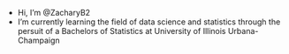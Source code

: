 - Hi, I’m @ZacharyB2
- I’m currently learning the field of data science and statistics through the persuit of a Bachelors of Statistics at University of Illinois Urbana-Champaign
